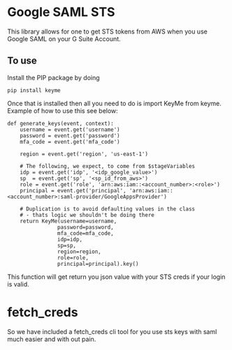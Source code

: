 # Google SAML STS

This library allows for one to get STS tokens from AWS when you use Google SAML on your G Suite Account.

## To use
Install the PIP package by doing

```
pip install keyme
```

Once that is installed then all you need to do is import KeyMe from keyme. Example of how to use this see below:

```
def generate_keys(event, context):
    username = event.get('username')
    password = event.get('password')
    mfa_code = event.get('mfa_code')

    region = event.get('region', 'us-east-1')

    # The following, we expect, to come from $stageVariables
    idp = event.get('idp', '<idp_google_value>')
    sp  = event.get('sp', '<sp_id_from_aws>')
    role = event.get('role', 'arn:aws:iam::<account_number>:<role>')
    principal = event.get('principal', 'arn:aws:iam::<account_number>:saml-provider/GoogleAppsProvider')

    # Duplication is to avoid defaulting values in the class
    # - thats logic we shouldn't be doing there
    return KeyMe(username=username,
                password=password,
                mfa_code=mfa_code,
                idp=idp,
                sp=sp,
                region=region,
                role=role,
                principal=principal).key()

```

This function will get return you json value with your STS creds if your login is valid.


# fetch_creds
So we have included a fetch_creds cli tool for you use sts keys with saml much easier and with out pain.
